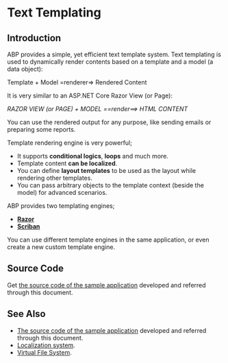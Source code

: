# Text Templating

## Introduction

ABP provides a simple, yet efficient text template system. Text templating is used to dynamically render contents based on a template and a model (a data object):

Template + Model =renderer=> Rendered Content

It is very similar to an ASP.NET Core Razor View (or Page):

*RAZOR VIEW (or PAGE) + MODEL ==render==> HTML CONTENT*

You can use the rendered output for any purpose, like sending emails or preparing some reports.

Template rendering engine is very powerful;

* It supports **conditional logics**, **loops** and much more.
* Template content **can be localized**.
* You can define **layout templates** to be used as the layout while rendering other templates.
* You can pass arbitrary objects to the template context (beside the model) for advanced scenarios.

ABP provides two templating engines;

* **[Razor](./razor.md)**
* **[Scriban](./scriban.md)**

You can use different template engines in the same application, or even create a new custom template engine.

## Source Code

Get [the source code of the sample application](https://github.com/abpframework/abp-samples/tree/master/TextTemplateDemo) developed and referred through this document.

## See Also

* [The source code of the sample application](https://github.com/abpframework/abp-samples/tree/master/TextTemplateDemo) developed and referred through this document.
* [Localization system](../../fundamentals/localization.md).
* [Virtual File System](../../infrastructure/virtual-file-system.md).